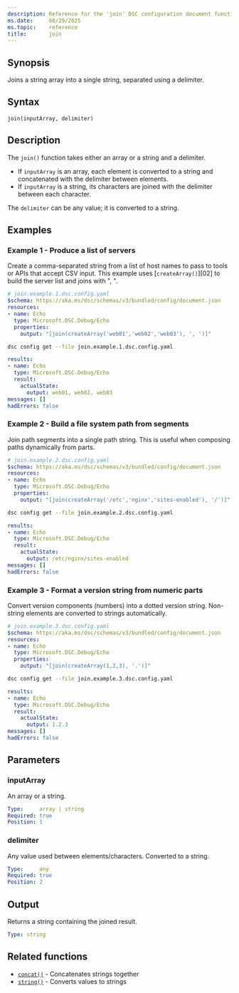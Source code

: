 ```yaml
---
description: Reference for the 'join' DSC configuration document function
ms.date:     08/29/2025
ms.topic:    reference
title:       join
---
```


## Synopsis

Joins a string array into a single string, separated using a delimiter.

## Syntax

```Syntax
join(inputArray, delimiter)
```

## Description

The `join()` function takes either an array or a string and a delimiter.

- If `inputArray` is an array, each element is converted to a string and
  concatenated with the delimiter between elements.
- If `inputArray` is a string, its characters are joined with the delimiter
  between each character.

The `delimiter` can be any value; it is converted to a string.

## Examples

### Example 1 - Produce a list of servers

Create a comma-separated string from a list of host names to pass to tools or
APIs that accept CSV input. This example uses [`createArray()`][02] to build
the server list and joins with ", ".

```yaml
# join.example.1.dsc.config.yaml
$schema: https://aka.ms/dsc/schemas/v3/bundled/config/document.json
resources:
- name: Echo
  type: Microsoft.DSC.Debug/Echo
  properties:
    output: "[join(createArray('web01','web02','web03'), ', ')]"
```

```bash
dsc config get --file join.example.1.dsc.config.yaml
```

```yaml
results:
- name: Echo
  type: Microsoft.DSC.Debug/Echo
  result:
    actualState:
      output: web01, web02, web03
messages: []
hadErrors: false
```

### Example 2 - Build a file system path from segments

Join path segments into a single path string. This is useful when composing
paths dynamically from parts.

```yaml
# join.example.2.dsc.config.yaml
$schema: https://aka.ms/dsc/schemas/v3/bundled/config/document.json
resources:
- name: Echo
  type: Microsoft.DSC.Debug/Echo
  properties:
    output: "[join(createArray('/etc','nginx','sites-enabled'), '/')]"
```

```bash
dsc config get --file join.example.2.dsc.config.yaml
```

```yaml
results:
- name: Echo
  type: Microsoft.DSC.Debug/Echo
  result:
    actualState:
      output: /etc/nginx/sites-enabled
messages: []
hadErrors: false
```

### Example 3 - Format a version string from numeric parts

Convert version components (numbers) into a dotted version string. Non-string
elements are converted to strings automatically.

```yaml
# join.example.3.dsc.config.yaml
$schema: https://aka.ms/dsc/schemas/v3/bundled/config/document.json
resources:
- name: Echo
  type: Microsoft.DSC.Debug/Echo
  properties:
    output: "[join(createArray(1,2,3), '.')]"
```

```bash
dsc config get --file join.example.3.dsc.config.yaml
```

```yaml
results:
- name: Echo
  type: Microsoft.DSC.Debug/Echo
  result:
    actualState:
      output: 1.2.3
messages: []
hadErrors: false
```

## Parameters

### inputArray

An array or a string.

```yaml
Type:     array | string
Required: true
Position: 1
```

### delimiter

Any value used between elements/characters. Converted to a string.

```yaml
Type:     any
Required: true
Position: 2
```

## Output

Returns a string containing the joined result.

```yaml
Type: string
```

## Related functions

- [`concat()`][00] - Concatenates strings together
- [`string()`][01] - Converts values to strings

<!-- Link reference definitions -->
[00]: ./concat.md
[01]: ./string.md
